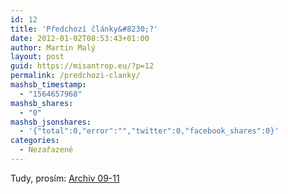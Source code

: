 ```yaml
---
id: 12
title: 'Předchozí články&#8230;?'
date: 2012-01-02T08:53:43+01:00
author: Martin Malý
layout: post
guid: https://misantrop.eu/?p=12
permalink: /predchozi-clanky/
mashsb_timestamp:
  - "1564657968"
mashsb_shares:
  - "0"
mashsb_jsonshares:
  - '{"total":0,"error":"","twitter":0,"facebook_shares":0}'
categories:
  - Nezařazené
---
```

Tudy, prosím: [Archiv 09-11](https://misantrop.eu/index11)